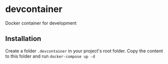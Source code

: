 # devcontainer
Docker container for development


## Installation
Create a folder `.devcontainer` in your project's root folder. Copy the content to this folder and run `docker-compose up -d`